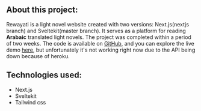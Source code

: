 ## About this project:
Rewayati is a light novel website created with two versions: Next.js(nextjs branch) and Sveltekit(master branch). It serves as a platform for reading **Arabaic** translated light novels. The project was completed within a period of two weeks. The code is available on [GitHub](https://github.com/nachat-ayoub/Rewayati), and you can explore the live demo [here](https://rewayati.vercel.app/), but unfortunately it's not working right now due to the API being down because of heroku.

## Technologies used:
- Next.js
- Sveltekit
- Tailwind css
